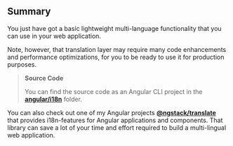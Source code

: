 ## Summary

You just have got a basic lightweight multi-language functionality that you can use in your web application.

Note, however, that translation layer may require many code enhancements and performance optimizations,
for you to be ready to use it for production purposes.

> **Source Code**
>
> You can find the source code as an Angular CLI project in the
> **[angular/i18n](https://github.com/DenysVuika/developing-with-angular/tree/master/angular/app-i18n)** folder.

You can also check out one of my Angular projects **[@ngstack/translate](https://www.npmjs.com/package/@ngstack/translate)**
that provides i18n-features for Angular applications and components.
That library can save a lot of your time and effort required to build a multi-lingual web application.
